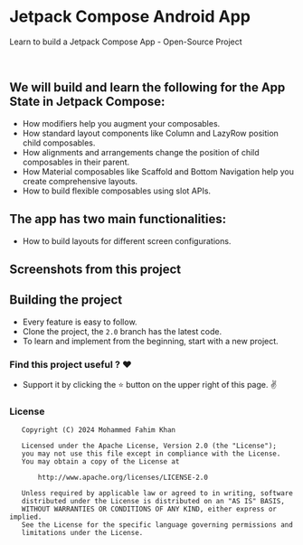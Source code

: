 # Jetpack  Compose Android App
Learn to build a Jetpack Compose App - Open-Source Project



<br>

## We will build and learn the following for the App State in Jetpack Compose:
* How modifiers help you augment your composables.
* How standard layout components like Column and LazyRow position child composables.
* How alignments and arrangements change the position of child composables in their parent.
* How Material composables like Scaffold and Bottom Navigation help you create comprehensive layouts.
* How to build flexible composables using slot APIs.


## The app has two main functionalities:

* How to build layouts for different screen configurations.


## Screenshots from this project


## Building the project
* Every feature is easy to follow.
* Clone the project, the `2.0` branch has the latest code.
* To learn and implement from the beginning, start with a new project.


### Find this project useful ? :heart:

* Support it by clicking the :star: button on the upper right of this page. :v:

### License
```
   Copyright (C) 2024 Mohammed Fahim Khan

   Licensed under the Apache License, Version 2.0 (the "License");
   you may not use this file except in compliance with the License.
   You may obtain a copy of the License at

       http://www.apache.org/licenses/LICENSE-2.0

   Unless required by applicable law or agreed to in writing, software
   distributed under the License is distributed on an "AS IS" BASIS,
   WITHOUT WARRANTIES OR CONDITIONS OF ANY KIND, either express or implied.
   See the License for the specific language governing permissions and
   limitations under the License.
```
